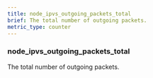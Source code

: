 ```yaml
---
title: node_ipvs_outgoing_packets_total
brief: The total number of outgoing packets.
metric_type: counter
---
```

### node_ipvs_outgoing_packets_total

The total number of outgoing packets.